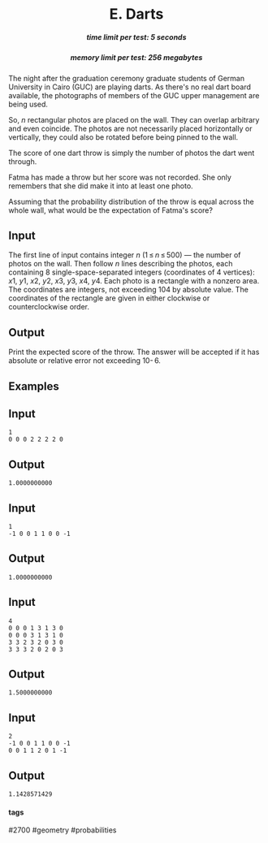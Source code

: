 <h1 style='text-align: center;'> E. Darts</h1>

<h5 style='text-align: center;'>time limit per test: 5 seconds</h5>
<h5 style='text-align: center;'>memory limit per test: 256 megabytes</h5>

The night after the graduation ceremony graduate students of German University in Cairo (GUC) are playing darts. As there's no real dart board available, the photographs of members of the GUC upper management are being used.

So, *n* rectangular photos are placed on the wall. They can overlap arbitrary and even coincide. The photos are not necessarily placed horizontally or vertically, they could also be rotated before being pinned to the wall.

The score of one dart throw is simply the number of photos the dart went through.

Fatma has made a throw but her score was not recorded. She only remembers that she did make it into at least one photo.

Assuming that the probability distribution of the throw is equal across the whole wall, what would be the expectation of Fatma's score?

## Input

The first line of input contains integer *n* (1 ≤ *n* ≤ 500) — the number of photos on the wall. Then follow *n* lines describing the photos, each containing 8 single-space-separated integers (coordinates of 4 vertices): *x*1, *y*1, *x*2, *y*2, *x*3, *y*3, *x*4, *y*4. Each photo is a rectangle with a nonzero area. The coordinates are integers, not exceeding 104 by absolute value. The coordinates of the rectangle are given in either clockwise or counterclockwise order.

## Output

Print the expected score of the throw. The answer will be accepted if it has absolute or relative error not exceeding 10- 6.

## Examples

## Input


```
1  
0 0 0 2 2 2 2 0  

```
## Output


```
1.0000000000  

```
## Input


```
1  
-1 0 0 1 1 0 0 -1  

```
## Output


```
1.0000000000  

```
## Input


```
4  
0 0 0 1 3 1 3 0  
0 0 0 3 1 3 1 0  
3 3 2 3 2 0 3 0  
3 3 3 2 0 2 0 3  

```
## Output


```
1.5000000000  

```
## Input


```
2  
-1 0 0 1 1 0 0 -1  
0 0 1 1 2 0 1 -1  

```
## Output


```
1.1428571429  

```


#### tags 

#2700 #geometry #probabilities 
